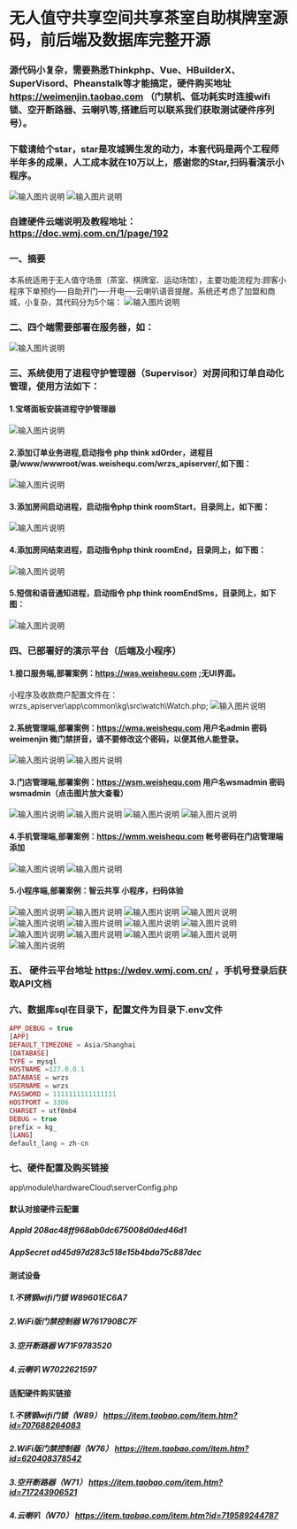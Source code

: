 # 无人值守共享空间共享茶室自助棋牌室源码，前后端及数据库完整开源
### 源代码小复杂，需要熟悉Thinkphp、Vue、HBuilderX、SuperVisord、Pheanstalk等才能搞定，硬件购买地址 https://weimenjin.taobao.com （门禁机、低功耗实时连接wifi锁、空开断路器、云喇叭等,搭建后可以联系我们获取测试硬件序列号）。
### 下载请给个star，star是攻城狮生发的动力，本套代码是两个工程师半年多的成果，人工成本就在10万以上，感谢您的Star,扫码看演示小程序。
![输入图片说明](images/appqrcode.png)
![输入图片说明](images/02df780a39cb63aed78f76c7b4442cb.jpg)
### 自建硬件云端说明及教程地址：https://doc.wmj.com.cn/1/page/192
### 一、摘要
本系统适用于无人值守场景（茶室、棋牌室、运动场馆），主要功能流程为:顾客小程序下单预约—-自助开门—-开电—-云喇叭语音提醒。系统还考虑了加盟和商城，小复杂，其代码分为5个端：
![输入图片说明](images/image1.png)
### 二、四个端需要部署在服务器，如：
![输入图片说明](images/image2.png)
### 三、系统使用了进程守护管理器（Supervisor）对房间和订单自动化管理，使用方法如下：
#### 1.宝塔面板安装进程守护管理器
![输入图片说明](images/shjc.png)
#### 2.添加订单业务进程,启动指令 php think xdOrder，进程目录/www/wwwroot/was.weishequ.com/wrzs_apiserver/,如下图：
![输入图片说明](images/ddyw.png)
#### 3.添加房间启动进程，启动指令php think roomStart，目录同上，如下图：
![输入图片说明](images/roomstart.png)
#### 4.添加房间结束进程，启动指令php think roomEnd，目录同上，如下图：
![输入图片说明](images/roomend.png)
#### 5.短信和语音通知进程，启动指令 php think roomEndSms，目录同上，如下图：
![输入图片说明](images/fjddjs.png)

### 四、已部署好的演示平台（后端及小程序）
#### 1.接口服务端,部署案例：https://was.weishequ.com ;无UI界面。
小程序及收款商户配置文件在：wrzs_apiserver\app\common\kg\src\watch\Watch.php;
![输入图片说明](images/miniappconfig.png)
#### 2.系统管理端,部署案例：https://wma.weishequ.com 用户名admin 密码weimenjin 微门禁拼音，请不要修改这个密码，以便其他人能登录。
![输入图片说明](images/image4.png)
![输入图片说明](images/image5.png)

#### 3.门店管理端,部署案例：https://wsm.weishequ.com 用户名wsmadmin 密码wsmadmin（点击图片放大查看）
![输入图片说明](images/image6.png)
![输入图片说明](images/image7.png)
![输入图片说明](images/image8.png)
![输入图片说明](images/image9.png)

#### 4.手机管理端,部署案例：https://wmm.weishequ.com 帐号密码在门店管理端添加
![输入图片说明](images/image10.png)
![输入图片说明](images/image11.png)
#### 5.小程序端,部署案例：智云共享 小程序，扫码体验
![输入图片说明](images/image12.png)
![输入图片说明](images/image13.png)
![输入图片说明](images/image14.png)
![输入图片说明](images/image15.png)
![输入图片说明](images/image16.png)
![输入图片说明](images/image17.png)
![输入图片说明](images/image18.png)
![输入图片说明](images/image19.png)
![输入图片说明](images/image20.png)
![输入图片说明](images/image21.png)
![输入图片说明](images/image22.png)
![输入图片说明](images/image23.png)
![输入图片说明](images/image24.png)
### 五、 硬件云平台地址 https://wdev.wmj.com.cn/ ，手机号登录后获取API文档
### 六、数据库sql在目录下，配置文件为目录下.env文件

```php 
APP_DEBUG = true
[APP]
DEFAULT_TIMEZONE = Asia/Shanghai
[DATABASE]
TYPE = mysql
HOSTNAME =127.0.0.1
DATABASE = wrzs
USERNAME = wrzs
PASSWORD = 1111111111111111
HOSTPORT = 3306
CHARSET = utf8mb4
DEBUG = true
prefix = kg_
[LANG]
default_lang = zh-cn
```
### 七、硬件配置及购买链接

app\module\hardwareCloud\serverConfig.php
#### 默认对接硬件云配置
##### AppId 208ac48ff968ab0dc675008d0ded46d1
##### AppSecret ad45d97d283c518e15b4bda75c887dec

#### 测试设备
##### 1.不锈钢wifi门锁     W89601EC6A7
##### 2.WiFi版门禁控制器   W761790BC7F
##### 3.空开断路器 W71F9783520
##### 4.云喇叭 W7022621597


#### 适配硬件购买链接
##### 1.不锈钢wifi门锁（W89） https://item.taobao.com/item.htm?id=707688264083

##### 2.WiFi版门禁控制器（W76）  https://item.taobao.com/item.htm?id=620408378542

##### 3.空开断路器（W71） https://item.taobao.com/item.htm?id=717243906521

##### 4.云喇叭（W70） https://item.taobao.com/item.htm?id=719589244787
